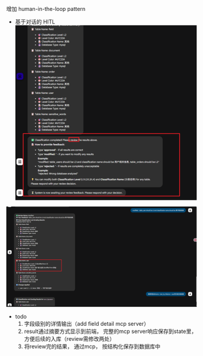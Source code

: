 增加 human-in-the-loop pattern
- 基于对话的 HITL
![img.png](img.png)

![img_1.png](img_1.png)

- todo
  1. 字段级别的详情输出（add field detail mcp server）
  2. result通过摘要方式显示到前端， 完整的mcp server响应保存到state里， 方便后续的入库（review需修改两处）
  2. 将review完的结果， 通过mcp， 按结构化保存到数据库中